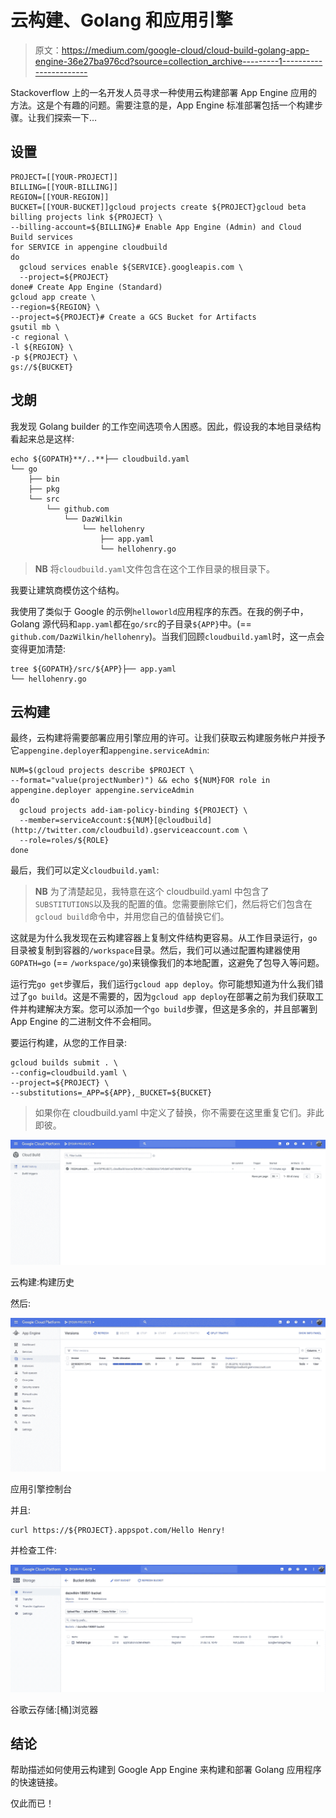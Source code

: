 # 云构建、Golang 和应用引擎

> 原文：<https://medium.com/google-cloud/cloud-build-golang-app-engine-36e27ba976cd?source=collection_archive---------1----------------------->

Stackoverflow 上的一名开发人员寻求一种使用云构建部署 App Engine 应用的方法。这是个有趣的问题。需要注意的是，App Engine 标准部署包括一个构建步骤。让我们探索一下…

## 设置

```
PROJECT=[[YOUR-PROJECT]]
BILLING=[[YOUR-BILLING]]
REGION=[[YOUR-REGION]]
BUCKET=[[YOUR-BUCKET]]gcloud projects create ${PROJECT}gcloud beta billing projects link ${PROJECT} \
--billing-account=${BILLING}# Enable App Engine (Admin) and Cloud Build services
for SERVICE in appengine cloudbuild
do
  gcloud services enable ${SERVICE}.googleapis.com \
  --project=${PROJECT}
done# Create App Engine (Standard) 
gcloud app create \
--region=${REGION} \
--project=${PROJECT}# Create a GCS Bucket for Artifacts
gsutil mb \
-c regional \
-l ${REGION} \
-p ${PROJECT} \
gs://${BUCKET}
```

## 戈朗

我发现 Golang builder 的工作空间选项令人困惑。因此，假设我的本地目录结构看起来总是这样:

```
echo ${GOPATH}**/..**├── cloudbuild.yaml
└── go
    ├── bin
    ├── pkg
    └── src
        └── github.com
            └── DazWilkin
                └── hellohenry
                    ├── app.yaml
                    └── hellohenry.go
```

> **NB** 将`cloudbuild.yaml`文件包含在这个工作目录的根目录下。

我要让建筑商模仿这个结构。

我使用了类似于 Google 的示例`helloworld`应用程序的东西。在我的例子中，Golang 源代码和`app.yaml`都在`go/src`的子目录`${APP}`中。(== `github.com/DazWilkin/hellohenry`)。当我们回顾`cloudbuild.yaml`时，这一点会变得更加清楚:

```
tree ${GOPATH}/src/${APP}├── app.yaml
└── hellohenry.go
```

## 云构建

最终，云构建将需要部署应用引擎应用的许可。让我们获取云构建服务帐户并授予它`appengine.deployer`和`appengine.serviceAdmin`:

```
NUM=$(gcloud projects describe $PROJECT \
--format="value(projectNumber)") && echo ${NUM}FOR role in appengine.deployer appengine.serviceAdmin
do
  gcloud projects add-iam-policy-binding ${PROJECT} \
  --member=serviceAccount:${NUM}[@cloudbuild](http://twitter.com/cloudbuild).gserviceaccount.com \
  --role=roles/${ROLE}
done
```

最后，我们可以定义`cloudbuild.yaml`:

> **NB** 为了清楚起见，我特意在这个 cloudbuild.yaml 中包含了`SUBSTITUTIONS`以及我的配置的值。您需要删除它们，然后将它们包含在`gcloud build`命令中，并用您自己的值替换它们。

这就是为什么我发现在云构建容器上复制文件结构更容易。从工作目录运行，`go`目录被复制到容器的`/workspace`目录。然后，我们可以通过配置构建器使用`GOPATH=go` (== `/workspace/go`)来镜像我们的本地配置，这避免了包导入等问题。

运行完`go get`步骤后，我们运行`gcloud app deploy`。你可能想知道为什么我们错过了`go build`。这是不需要的，因为`gcloud app deploy`在部署之前为我们获取工件并构建解决方案。您可以添加一个`go build`步骤，但这是多余的，并且部署到 App Engine 的二进制文件不会相同。

要运行构建，从您的工作目录:

```
gcloud builds submit . \
--config=cloudbuild.yaml \
--project=${PROJECT} \
--substitutions=_APP=${APP},_BUCKET=${BUCKET}
```

> 如果你在 cloudbuild.yaml 中定义了替换，你不需要在这里重复它们。非此即彼。

![](img/f8cfe7b393029f2171fbb19cce02fb17.png)

云构建:构建历史

然后:

![](img/5c69dd5e077666dcc46cb72391cb0845.png)

应用引擎控制台

并且:

```
curl https://${PROJECT}.appspot.com/Hello Henry!
```

并检查工件:

![](img/7617fffd07f2ce638297a02c8531c765.png)

谷歌云存储:[桶]浏览器

## 结论

帮助描述如何使用云构建到 Google App Engine 来构建和部署 Golang 应用程序的快速链接。

仅此而已！